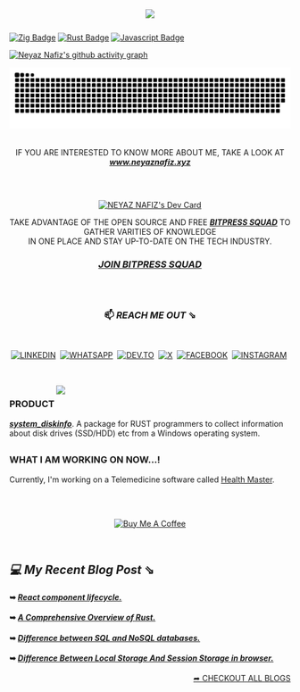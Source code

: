 ##
<div align="center">
  <img src="https://profile-counter.glitch.me/neyaznafiz/count.svg?"  />
</div>

###

[![Zig Badge](https://img.shields.io/badge/zig-F7A41D?style=for-the-badge&logo=zig&logoColor=white)](#)
[![Rust Badge](https://img.shields.io/badge/Rust-000000?style=for-the-badge&labelColor=white&logo=rust&logoColor=black)](#)
[![Javascript Badge](https://img.shields.io/badge/-Javascript-F0DB4F?style=for-the-badge&labelColor=black&logo=javascript&logoColor=F0DB4F)](#)

[![Neyaz Nafiz's github activity graph](https://github-readme-activity-graph.vercel.app/graph?username=neyaznafiz&theme=react-dark&bg_color=dark&color=777777&line=5194f0&point=5194f0&hide_border=true)](https://github.com/ashutosh00710/github-readme-activity-graph)

<div align="center">
  
<picture>
<source media="(prefers-color-scheme: dark)" srcset="https://raw.githubusercontent.com/neyaznafiz/neyaznafiz/output/github-snake-dark.svg" />
<source media="(prefers-color-scheme: light)" srcset="https://raw.githubusercontent.com/neyaznafiz/neyaznafiz/output/github-snake.svg" />
<img alt="github-snake" src="https://raw.githubusercontent.com/neyaznafiz/neyaznafiz/output/github-snake.svg" />
</picture>
  
</div>

</br>

<div align="center">
 
IF YOU ARE INTERESTED TO KNOW MORE ABOUT ME, TAKE A LOOK AT **_<a href="https://www.neyaznafiz.xyz" target="_blank">www.neyaznafiz.xyz</a>_**
 
##

</br>

<!-- <a href="https://neyaznafiz.xyz/" target="_blank"> ![neyaznafiz-github-card](./assets/github-card.png) </a><a href="https://app.daily.dev/neyaznafiz"><a href="https://app.daily.dev/neyaznafiz"><img src="https://api.daily.dev/devcards/v2/EhQaXSXNXUJjSBMJrSWlf.png?r=yua&type=default" width="227" alt="NEYAZ NAFIZ's Dev Card"/></a> -->
 <!-- <img src="https://api.daily.dev/devcards/eefc3b6f16304532906cff0456a27984.png?r=qkf" width="227" alt="NEYAZ NAFIZ's Dev Card"/></a> -->
 <!-- <a href="https://app.daily.dev/neyaznafiz"><img src="https://api.daily.dev/devcards/v2/EhQaXSXNXUJjSBMJrSWlf.png?type=wide&r=cae" width="652" alt="NEYAZ NAFIZ's Dev Card"/></a> -->
 <a href="https://app.daily.dev/neyaznafiz"><img src="https://api.daily.dev/devcards/v2/EhQaXSXNXUJjSBMJrSWlf.png?type=wide&r=ivt" width="652" alt="NEYAZ NAFIZ's Dev Card"/></a>
 
TAKE ADVANTAGE OF THE OPEN SOURCE AND FREE **_<a href="https://app.daily.dev/squads/bitpress">BITPRESS SQUAD</a>_** TO GATHER VARITIES OF KNOWLEDGE </br> IN ONE PLACE AND STAY UP-TO-DATE ON THE TECH INDUSTRY.
### **_<a href="https://app.daily.dev/squads/bitpress">JOIN BITPRESS SQUAD</a>_**

##

</br>

  ### 📫  *REACH ME OUT* ⇘ 

 </br>

  <a href="https://www.linkedin.com/in/neyaznafiz/">![LINKEDIN](https://img.shields.io/badge/LinkedIn-0077B5?style=for-the-badge&logo=linkedin&logoColor=white)</a>&nbsp;
  <a href="https://wa.me/+8801303246616" target='_blank'>![WHATSAPP](https://img.shields.io/badge/WhatsApp-25D366?style=for-the-badge&logo=whatsapp&logoColor=white)</a>&nbsp;
  <a href="https://dev.to/neyaznafiz">![DEV.TO](https://img.shields.io/badge/dev.to-0A0A0A?style=for-the-badge&logo=devdotto&logoColor=white)</a>&nbsp;
  <a href="https://twitter.com/neyaznafiz">![X](https://img.shields.io/badge/X-000000?style=for-the-badge&logo=x&logoColor=white)</a>&nbsp;
  <a href="https://www.facebook.com/neyaznafiz">![FACEBOOK](https://img.shields.io/badge/Facebook-1877F2?style=for-the-badge&logo=facebook&logoColor=white)</a>&nbsp;
  <a href="https://instagram.com/neyaznafiz">![INSTAGRAM](	https://img.shields.io/badge/Instagram-E4405F?style=for-the-badge&logo=instagram&logoColor=white)</a>&nbsp;
 
  <!-- IF YOU LIKE WHAT I DO, TAKE A LOOK AT MY **_<a href="https://drive.google.com/file/d/1RJKQbna1BbNCASHx2zt32oz1uYC2_t0B/view?usp=sharing" target="_blank">RESUME</a>_** -->

##

</br>

<img src="https://github-readme-stats.vercel.app/api?username=neyaznafiz&show_icons=true&theme=graywhite&line_height=38" width="420" align="right">

 <div align="left">

### PRODUCT
 **_<a href="https://crates.io/crates/system_diskinfo" target="_blank">system_diskinfo</a>_**. A package for RUST programmers to collect information about disk drives (SSD/HDD) etc from a Windows operating system.
 ##
 ### WHAT I AM WORKING ON NOW...!
 Currently, I'm working on a Telemedicine software called <a href="https://healthmasterbd.com">Health Master</a>.

</div>

 <!-- <img src="https://github-readme-streak-stats.herokuapp.com/?user=neyaznafiz&theme=graywhite" width="470" height="300" alt="neyaz's most used languages" align="left" /> -->

 <!-- <img src="https://github-readme-stats.vercel.app/api/top-langs/?username=neyaznafiz&theme=light&count_private=true&layout=compact" width="340" height="300" alt="neyaz's most used languages" /> -->

 <!-- <img src="https://github-readme-stats.vercel.app/api/top-langs/?username=neyaznafiz&theme=graywhite&hide_langs_below=1"> -->

 </br>
 </br>

 <a href="https://buymeacoffee.com/neyaznafiz" target="_blank" className="mx-auto block w-fit mt-12 mb-4"><img src="https://cdn.buymeacoffee.com/buttons/v2/default-yellow.png" alt="Buy Me A Coffee" style="height:56px; width:248px" /></a>

</br>

<div align="left">

## *💻 My Recent Blog Post* ⇘

#### ➥ *[React component lifecycle.](https://dev.to/neyaznafiz/react-component-lifecycle-3pee)*
#### ➥ *[A Comprehensive Overview of Rust.](https://dev.to/neyaznafiz/--3lb0)*
#### ➥ *[Difference between SQL and NoSQL databases.](https://dev.to/neyaznafiz/difference-between-sql-and-nosql-databases-458j)*
#### ➥ *[Difference Between Local Storage And Session Storage in browser.](https://dev.to/neyaznafiz/difference-between-local-storage-and-session-storage-in-browser-1a5m)*

</div>

<div align="right">
 <a href='https://dev.to/neyaznafiz'> ➦ CHECKOUT ALL BLOGS <a/>
</div>

</div>

</br>
</br>

<!--
## *💻 Technologies That I Know* ⇘
</br>

![Zig Badge](https://img.shields.io/badge/zig-F7A41D?style=for-the-badge&logo=zig&logoColor=white)&nbsp;
![Rust Badge](https://img.shields.io/badge/Rust-000000?style=for-the-badge&labelColor=white&logo=rust&logoColor=black)&nbsp;
![Javascript Badge](https://img.shields.io/badge/-Javascript-F0DB4F?style=for-the-badge&labelColor=black&logo=javascript&logoColor=F0DB4F)&nbsp;
![TypeScript Badge](https://img.shields.io/badge/TypeScript-007ACC?style=for-the-badge&logo=typescript&logoColor=white)&nbsp;

</br>

![Tauri Badge](https://img.shields.io/badge/Tauri-FFC131?style=for-the-badge&logo=Tauri&logoColor=white)&nbsp;
![React Badge](https://img.shields.io/badge/React-20232A?style=for-the-badge&logo=react&logoColor=61DAFB)&nbsp;
![Next.js Badge](https://img.shields.io/badge/next.js-000000?style=for-the-badge&logo=nextdotjs&logoColor=white)&nbsp;
![React Native Badge](https://img.shields.io/badge/React_Native-20232A?style=for-the-badge&logo=react&logoColor=61DAFB)&nbsp;
![Puppeteer Badg](https://img.shields.io/badge/Puppeteer-40B5A4?style=for-the-badge&logo=Puppeteer&logoColor=white)&nbsp;

</br>

![CSS](https://img.shields.io/badge/CSS3-1572B6?style=for-the-badge&logo=css3&logoColor=white)&nbsp;
![SASS Badge](https://img.shields.io/badge/Sass-CC6699?style=for-the-badge&logo=sass&logoColor=white)&nbsp;
![Tailwind Badge](https://img.shields.io/badge/Tailwind%20CSS-092749?style=for-the-badge&logo=tailwindcss&logoColor=06B6D4&labelColor=000000)&nbsp;
![BOOTSTRAP](https://img.shields.io/badge/Bootstrap-563D7C?style=for-the-badge&logo=bootstrap&logoColor=white)&nbsp;
![STYLED COMPONENT](https://img.shields.io/badge/styled--components-000000?style=for-the-badge&logo=styled-components&logoColor=white)&nbsp;

</br>

![Nodejs Badge](https://img.shields.io/badge/-Nodejs-3C873A?style=for-the-badge&labelColor=black&logo=node.js&logoColor=3C873A)&nbsp;
![EXPRESS JS](https://img.shields.io/badge/Express.js-000000?style=for-the-badge&logo=express&logoColor=white)&nbsp;
![MONGODB](https://img.shields.io/badge/MongoDB-4EA94B?style=for-the-badge&logo=mongodb&logoColor=white)&nbsp;
![MySql](https://img.shields.io/badge/MySQL-005C84?style=for-the-badge&logo=mysql&logoColor=white)&nbsp;
![Docker](https://img.shields.io/badge/Docker-2CA5E0?style=for-the-badge&logo=docker&logoColor=white)&nbsp;
![Postman](https://img.shields.io/badge/Postman-FF6C37?style=for-the-badge&logo=Postman&logoColor=white)&nbsp;

</br>

![Adobe AI](https://img.shields.io/badge/Adobe%20Illustrator-251200?style=for-the-badge&logo=adobe%20illustrator&logoColor=EC7322)&nbsp;
![Adobe XD](https://img.shields.io/badge/Adobe%20XD-470137?style=for-the-badge&logo=Adobe%20XD&logoColor=#FF61F6)&nbsp;
![Adobe XD](https://img.shields.io/badge/Adobe%20Illustrator-FF9A00?style=for-the-badge&logo=adobe%20illustrator&logoColor=181818)&nbsp;
![FIGMA](https://img.shields.io/badge/Figma-F24E1E?style=for-the-badge&logo=figma&logoColor=white)&nbsp;
![After Effect](https://img.shields.io/badge/Adobe%20after%20affects-CF96FD?style=for-the-badge&logo=Adobe%20after%20effects&logoColor=393665)&nbsp;
-->
